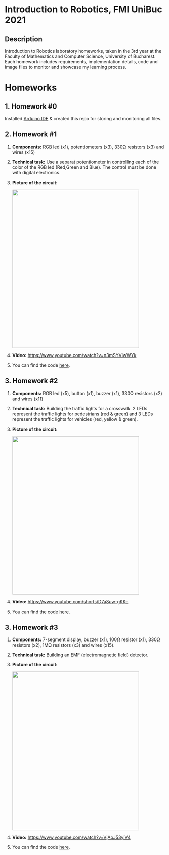# Introduction to Robotics, FMI UniBuc 2021

## Description

  Introduction to Robotics laboratory homeworks, taken in the 3rd year at the Faculty of Mathematics and Computer Science, University of Bucharest. Each homework includes requirements, implementation details, code and image files to monitor and showcase my learning process.

# Homeworks

## 1. Homework #0
  Installed [Arduino IDE](https://www.arduino.cc/en/software) & created this repo for storing and monitoring all files.

## 2. Homework #1

  1) **Components:** RGB led (x1), potentiometers (x3), 330Ω resistors (x3) and wires (x15)

  2) **Technical task:** Use a separat potentiometer in controlling each of the color of the RGB led (Red,Green and Blue). The control must be done with digital electronics.
  
  3) **Picture of the circuit:** 
  
      <img src="https://user-images.githubusercontent.com/61471997/138553789-233b42b2-70c2-454b-8a99-07e9f6b14e9b.jpg" data-canonical-src="https://user-images.githubusercontent.com/61471997/138553789-233b42b2-70c2-454b-8a99-07e9f6b14e9b.jpg" width="400" height="500" />

  4) **Video:** https://www.youtube.com/watch?v=n3mSYVlwWYk

  5) You can find the code [here](RGB_LED_3_potentiometers.ino).

## 3. Homework #2

  1) **Components:** RGB led (x5), button (x1), buzzer (x1), 330Ω resistors (x2) and wires (x11)

  2) **Technical task:** Building the traffic lights for a crosswalk. 2 LEDs represent the traffic lights for pedestrians (red & green) and 3 LEDs represent the traffic lights for vehicles (red, yellow & green).

  3) **Picture of the circuit:**
  
      <img src="https://user-images.githubusercontent.com/61471997/139835966-d7bad546-0751-4ee3-95e9-bb27711fa9a9.jpeg" data-canonical-src="https://user-images.githubusercontent.com/61471997/139835966-d7bad546-0751-4ee3-95e9-bb27711fa9a9.jpeg" width="400" height="500" />
      
  4) **Video:** https://www.youtube.com/shorts/D7a8uw-gKKc

  5) You can find the code [here](traffic_light.ino).

## 3. Homework #3

  1) **Components:** 7-segment display, buzzer (x1), 100Ω resistor (x1), 330Ω resistors (x2), 1MΩ resistors (x3) and wires (x15).

  2) **Technical task:** Building an EMF (electromagnetic field) detector.

  3) **Picture of the circuit:**

      <img src="https://user-images.githubusercontent.com/61471997/140937758-0d30a945-d546-43b9-8c55-0ed8b4ec7ca0.jpg" data-canonical-src="https://user-images.githubusercontent.com/61471997/140937758-0d30a945-d546-43b9-8c55-0ed8b4ec7ca0.jpg" width="400" height="500" />
      
  4) **Video:** https://www.youtube.com/watch?v=VjAoJ53yiV4

  5) You can find the code [here](EMF_detector.ino).

